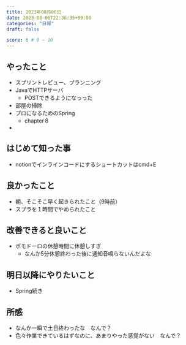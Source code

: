 ```yaml
---
title: 2023年08月06日
date: 2023-08-06T22:36:35+09:00
categories: "日報"
draft: false

score: 6 # 0 ~ 10
---
```


## やったこと

- スプリントレビュー、プランニング
- JavaでHTTPサーバ
	- POSTできるようになっった
- 部屋の掃除
- プロになるためのSpring
	- chapter８
- 


  

## はじめて知った事

- notionでインラインコードにするショートカットはcmd+E

  

## 良かったこと

- 朝、そこそこ早く起きられたこと（9時前）
- スプラを１時間でやめられたこと

  

## 改善できると良いこと
- ポモドーロの休憩時間に休憩しすぎ
	- なんか5分休憩終わった後に通知音鳴らないんだよな

  

## 明日以降にやりたいこと
- Spring続き

  

## 所感
- なんか一瞬で土日終わったな　なんで？
- 色々作業できているはずなのに、あまりやった感覚がない　なんで？
